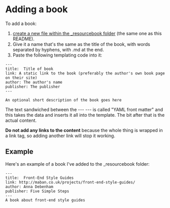 # Adding a book

To add a book:

1. [create a new file within the _resourcebook folder](https://github.com/maban/styleguides/new/gh-pages/_resourcebook) (the same one as this README). 
2. Give it a name that's the same as the title of the book, with words separated by hyphens, with .md at the end.
3. Paste the following templating code into it:

```
---
title:  Title of book
link: A static link to the book (preferably the author's own book page on their site)
author: The author's name
publisher: The publisher
---

An optional short description of the book goes here
```

The text sandwiched between the --- --- is called "YAML front matter" and this takes the data and inserts it all into the template. The bit after that is the actual content.

**Do not add any links to the content** because the whole thing is wrapped in a link tag, so adding another link will stop it working.

## Example

Here's an example of a book I've added to the _resourcebook folder:

```
---
title:  Front-End Style Guides
link: http://maban.co.uk/projects/front-end-style-guides/
author: Anna Debenham
publisher: Five Simple Steps
---
A book about front-end style guides
```

